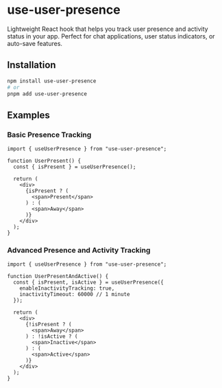 # use-user-presence

Lightweight React hook that helps you track user presence and activity status in your app. Perfect for chat applications, user status indicators, or auto-save features.

## Installation

```bash
npm install use-user-presence
# or
pnpm add use-user-presence
```

## Examples

### Basic Presence Tracking
```tsx
import { useUserPresence } from "use-user-presence";

function UserPresent() {
  const { isPresent } = useUserPresence();

  return (
    <div>
      {isPresent ? (
        <span>Present</span>
      ) : (
        <span>Away</span>
      )}
    </div>
  );
}
```

### Advanced Presence and Activity Tracking
```tsx
import { useUserPresence } from "use-user-presence";

function UserPresentAndActive() {
  const { isPresent, isActive } = useUserPresence({
    enableInactivityTracking: true,
    inactivityTimeout: 60000 // 1 minute
  });

  return (
    <div>
      {!isPresent ? (
        <span>Away</span>
      ) : !isActive ? (
        <span>Inactive</span>
      ) : (
        <span>Active</span>
      )}
    </div>
  );
}
```
